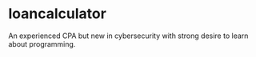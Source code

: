# loancalculator

An experienced CPA but new in cybersecurity with strong desire to learn about programming.
